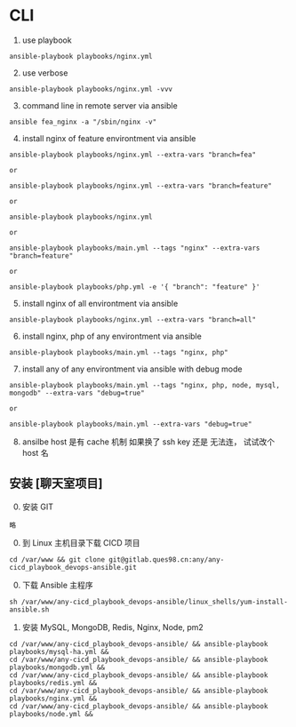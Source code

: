 
# CLI

1. use playbook
```
ansible-playbook playbooks/nginx.yml
```

2. use verbose
```
ansible-playbook playbooks/nginx.yml -vvv
```

3. command line in remote server via ansible
```
ansible fea_nginx -a "/sbin/nginx -v"
```

4. install nginx of feature environtment via ansible
```
ansible-playbook playbooks/nginx.yml --extra-vars "branch=fea"

or 

ansible-playbook playbooks/nginx.yml --extra-vars "branch=feature"

or

ansible-playbook playbooks/nginx.yml

or

ansible-playbook playbooks/main.yml --tags "nginx" --extra-vars "branch=feature"

or

ansible-playbook playbooks/php.yml -e '{ "branch": "feature" }'
```

5. install nginx of all environtment via ansible
```
ansible-playbook playbooks/nginx.yml --extra-vars "branch=all"
```

6. install nginx, php of any environtment via ansible
```
ansible-playbook playbooks/main.yml --tags "nginx, php"
```

7. install any of any environtment via ansible with debug mode
```
ansible-playbook playbooks/main.yml --tags "nginx, php, node, mysql, mongodb" --extra-vars "debug=true"

or 

ansible-playbook playbooks/main.yml --extra-vars "debug=true"

```

8. ansilbe host 是有 cache 机制 如果换了 ssh key 还是 无法连， 试试改个 host 名


## 安装 [聊天室项目]

0. 安装 GIT
```
略
```

0. 到 Linux 主机目录下载 CICD 项目
```
cd /var/www && git clone git@gitlab.ques98.cn:any/any-cicd_playbook_devops-ansible.git
```

0. 下载 Ansible 主程序
```
sh /var/www/any-cicd_playbook_devops-ansible/linux_shells/yum-install-ansible.sh
```


1. 安装 MySQL, MongoDB, Redis, Nginx, Node, pm2
```
cd /var/www/any-cicd_playbook_devops-ansible/ && ansible-playbook playbooks/mysql-ha.yml && 
cd /var/www/any-cicd_playbook_devops-ansible/ && ansible-playbook playbooks/mongodb.yml && 
cd /var/www/any-cicd_playbook_devops-ansible/ && ansible-playbook playbooks/redis.yml && 
cd /var/www/any-cicd_playbook_devops-ansible/ && ansible-playbook playbooks/nginx.yml && 
cd /var/www/any-cicd_playbook_devops-ansible/ && ansible-playbook playbooks/node.yml && 

```